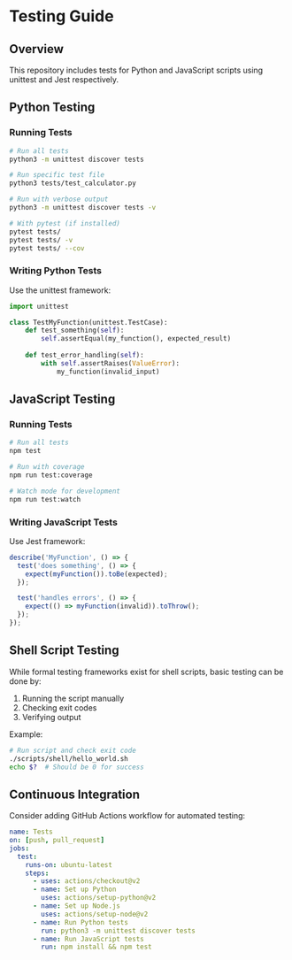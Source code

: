 # Testing Guide

## Overview
This repository includes tests for Python and JavaScript scripts using unittest and Jest respectively.

## Python Testing

### Running Tests
```bash
# Run all tests
python3 -m unittest discover tests

# Run specific test file
python3 tests/test_calculator.py

# Run with verbose output
python3 -m unittest discover tests -v

# With pytest (if installed)
pytest tests/
pytest tests/ -v
pytest tests/ --cov
```

### Writing Python Tests
Use the unittest framework:
```python
import unittest

class TestMyFunction(unittest.TestCase):
    def test_something(self):
        self.assertEqual(my_function(), expected_result)
    
    def test_error_handling(self):
        with self.assertRaises(ValueError):
            my_function(invalid_input)
```

## JavaScript Testing

### Running Tests
```bash
# Run all tests
npm test

# Run with coverage
npm run test:coverage

# Watch mode for development
npm run test:watch
```

### Writing JavaScript Tests
Use Jest framework:
```javascript
describe('MyFunction', () => {
  test('does something', () => {
    expect(myFunction()).toBe(expected);
  });

  test('handles errors', () => {
    expect(() => myFunction(invalid)).toThrow();
  });
});
```

## Shell Script Testing
While formal testing frameworks exist for shell scripts, basic testing can be done by:
1. Running the script manually
2. Checking exit codes
3. Verifying output

Example:
```bash
# Run script and check exit code
./scripts/shell/hello_world.sh
echo $?  # Should be 0 for success
```

## Continuous Integration
Consider adding GitHub Actions workflow for automated testing:
```yaml
name: Tests
on: [push, pull_request]
jobs:
  test:
    runs-on: ubuntu-latest
    steps:
      - uses: actions/checkout@v2
      - name: Set up Python
        uses: actions/setup-python@v2
      - name: Set up Node.js
        uses: actions/setup-node@v2
      - name: Run Python tests
        run: python3 -m unittest discover tests
      - name: Run JavaScript tests
        run: npm install && npm test
```
